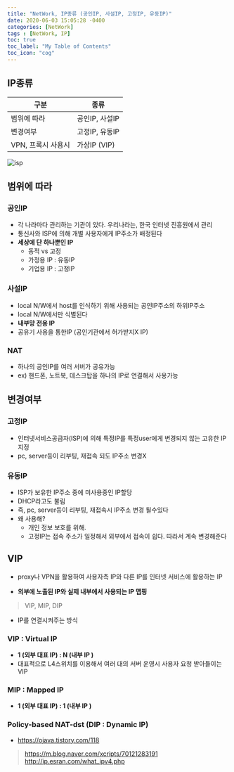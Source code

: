 ```yaml
---
title: "NetWork, IP종류 (공인IP, 사설IP, 고정IP, 유동IP)"
date: 2020-06-03 15:05:28 -0400
categories: [NetWork]
tags : [NetWork, IP]
toc: true
toc_label: "My Table of Contents"
toc_icon: "cog"
---
```

## IP종류

| 구분| 종류|
|--|--|
| 범위에 따라 | 공인IP, 사설IP |
| 변경여부 | 고정IP, 유동IP |
| VPN, 프록시 사용시 | 가상IP (VIP) |

![isp](https://user-images.githubusercontent.com/55946791/83545520-4acf3080-a53a-11ea-83e7-c19dd1bf38c2.jpg)

## 범위에 따라
### 공인IP
- 각 나라마다 관리하는 기관이 있다. 우리나라는, 한국 인터넷 진흥원에서 관리
- 통신사와 ISP에 의해 개별 사용자에게 IP주소가 배정된다
- __세상에 단 하나뿐인 IP__
	- 동적 vs 고정
	- 가정용 IP : 유동IP
	- 기업용 IP : 고정IP

### 사설IP
- local N/W에서 host를 인식하기 위해 사용되는 공인IP주소의 하위IP주소
- local N/W에서만 식별된다
- __내부망 전용 IP__
- 공유기 사용을 통한IP (공인기관에서 허가받지X IP)

### NAT
- 하나의 공인IP를 여러 서버가 공유가능
- ex) 핸드폰, 노트북, 데스크탑을 하나의 IP로 연결해서 사용가능


## 변경여부
### 고정IP
- 인터넷서비스공급자(ISP)에 의해 특정IP를 특정user에게 변경되지 않는 고유한 IP 지정
- pc, server등이 리부팅, 재접속 되도 IP주소 변경X

### 유동IP
- ISP가 보유한 IP주소 중에 미사용중인 IP할당
- DHCP라고도 불림
- 즉, pc, server등이 리부팅, 재접속시 IP주소 변경 될수있다
- 왜 사용해? 	
	- 개인 정보 보호를 위해.
	- 고정IP는 접속 주소가 일정해서 외부에서 접속이 쉽다. 따라서 계속 변경해준다


## VIP
- proxy나 VPN을 활용하여 사용자측 IP와 다른 IP를 인터넷 서비스에 활용하는 IP

- __외부에 노출된 IP와 실제 내부에서 사용되는 IP 맵핑__

> VIP, MIP, DIP
- IP를 연결시켜주는 방식

### VIP : Virtual IP
- __1 (외부 대표 IP) : N (내부 IP )__
- 대표적으로 L4스위치를 이용해서 여러 대의 서버 운영시 사용자 요청 받아들이는 VIP

### MIP : Mapped IP
- __1 (외부 대표 IP) : 1 (내부 IP )__

### Policy-based NAT-dst (DIP : Dynamic IP)

- <https://ojava.tistory.com/118>

> <https://m.blog.naver.com/xcripts/70121283191>
> <http://ip.esran.com/what_ipv4.php>
